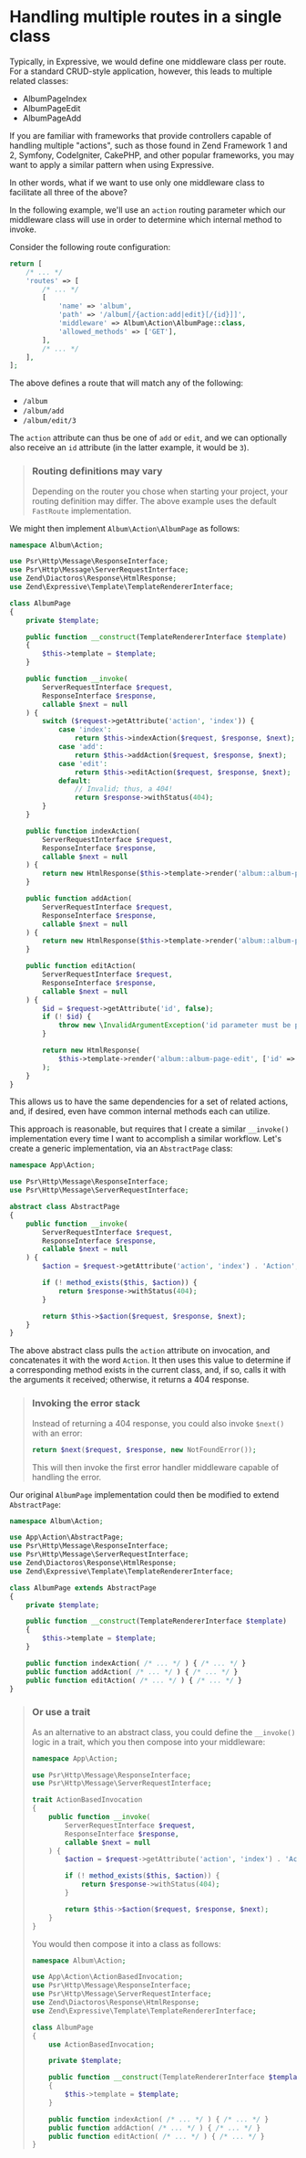 # Handling multiple routes in a single class

Typically, in Expressive, we would define one middleware class per route. For a
standard CRUD-style application, however, this leads to multiple related
classes:

- AlbumPageIndex
- AlbumPageEdit
- AlbumPageAdd

If you are familiar with frameworks that provide controllers capable of handling
multiple "actions", such as those found in Zend Framework 1 and 2, Symfony,
CodeIgniter, CakePHP, and other popular frameworks, you may want to apply a
similar pattern when using Expressive.

In other words, what if we want to use only one middleware class to facilitate
all three of the above?

In the following example, we'll use an `action` routing parameter which our
middleware class will use in order to determine which internal method to invoke.

Consider the following route configuration:

```php
return [
    /* ... */
    'routes' => [
        /* ... */
        [
            'name' => 'album',
            'path' => '/album[/{action:add|edit}[/{id}]]',
            'middleware' => Album\Action\AlbumPage::class,
            'allowed_methods' => ['GET'],
        ],
        /* ... */
    ],
];
```
The above defines a route that will match any of the following:

- `/album`
- `/album/add`
- `/album/edit/3`

The `action` attribute can thus be one of `add` or `edit`, and we can optionally
also receive an `id` attribute (in the latter example, it would be `3`).

> ### Routing definitions may vary
>
> Depending on the router you chose when starting your project, your routing
> definition may differ. The above example uses the default `FastRoute`
> implementation.

We might then implement `Album\Action\AlbumPage` as follows:

```php
namespace Album\Action;

use Psr\Http\Message\ResponseInterface;
use Psr\Http\Message\ServerRequestInterface;
use Zend\Diactoros\Response\HtmlResponse;
use Zend\Expressive\Template\TemplateRendererInterface;

class AlbumPage
{
    private $template;

    public function __construct(TemplateRendererInterface $template)
    {
        $this->template = $template;
    }

    public function __invoke(
        ServerRequestInterface $request,
        ResponseInterface $response,
        callable $next = null
    ) {
        switch ($request->getAttribute('action', 'index')) {
            case 'index':
                return $this->indexAction($request, $response, $next);
            case 'add':
                return $this->addAction($request, $response, $next);
            case 'edit':
                return $this->editAction($request, $response, $next);
            default:
                // Invalid; thus, a 404!
                return $response->withStatus(404);
        }
    }

    public function indexAction(
        ServerRequestInterface $request,
        ResponseInterface $response,
        callable $next = null
    ) {
        return new HtmlResponse($this->template->render('album::album-page'));
    }

    public function addAction(
        ServerRequestInterface $request,
        ResponseInterface $response,
        callable $next = null
    ) {
        return new HtmlResponse($this->template->render('album::album-page-add'));
    }

    public function editAction(
        ServerRequestInterface $request,
        ResponseInterface $response,
        callable $next = null
    ) {
        $id = $request->getAttribute('id', false);
        if (! $id) {
            throw new \InvalidArgumentException('id parameter must be provided');
        }

        return new HtmlResponse(
            $this->template->render('album::album-page-edit', ['id' => $id])
        );
    }
}
```

This allows us to have the same dependencies for a set of related actions, and,
if desired, even have common internal methods each can utilize.

This approach is reasonable, but requires that I create a similar `__invoke()`
implementation every time I want to accomplish a similar workflow. Let's create
a generic implementation, via an `AbstractPage` class:

```php
namespace App\Action;

use Psr\Http\Message\ResponseInterface;
use Psr\Http\Message\ServerRequestInterface;

abstract class AbstractPage
{
    public function __invoke(
        ServerRequestInterface $request,
        ResponseInterface $response,
        callable $next = null
    ) {
        $action = $request->getAttribute('action', 'index') . 'Action';

        if (! method_exists($this, $action)) {
            return $response->withStatus(404);
        }

        return $this->$action($request, $response, $next);
    }
}
```

The above abstract class pulls the `action` attribute on invocation, and
concatenates it with the word `Action`. It then uses this value to determine if
a corresponding method exists in the current class, and, if so, calls it with
the arguments it received; otherwise, it returns a 404 response.

> ### Invoking the error stack
>
> Instead of returning a 404 response, you could also invoke `$next()` with an
> error:
>
> ```php
> return $next($request, $response, new NotFoundError());
> ```
>
> This will then invoke the first error handler middleware capable of handling
> the error.

Our original `AlbumPage` implementation could then be modified to extend
`AbstractPage`:

```php
namespace Album\Action;

use App\Action\AbstractPage;
use Psr\Http\Message\ResponseInterface;
use Psr\Http\Message\ServerRequestInterface;
use Zend\Diactoros\Response\HtmlResponse;
use Zend\Expressive\Template\TemplateRendererInterface;

class AlbumPage extends AbstractPage
{
    private $template;

    public function __construct(TemplateRendererInterface $template)
    {
        $this->template = $template;
    }

    public function indexAction( /* ... */ ) { /* ... */ }
    public function addAction( /* ... */ ) { /* ... */ }
    public function editAction( /* ... */ ) { /* ... */ }
}
```

> ### Or use a trait
>
> As an alternative to an abstract class, you could define the `__invoke()`
> logic in a trait, which you then compose into your middleware:
>
> ```php
> namespace App\Action;
>
> use Psr\Http\Message\ResponseInterface;
> use Psr\Http\Message\ServerRequestInterface;
>
> trait ActionBasedInvocation
> {
>     public function __invoke(
>         ServerRequestInterface $request,
>         ResponseInterface $response,
>         callable $next = null
>     ) {
>         $action = $request->getAttribute('action', 'index') . 'Action';
>
>         if (! method_exists($this, $action)) {
>             return $response->withStatus(404);
>         }
>
>         return $this->$action($request, $response, $next);
>     }
> }
> ```
>
> You would then compose it into a class as follows:
>
> ```php
> namespace Album\Action;
>
> use App\Action\ActionBasedInvocation;
> use Psr\Http\Message\ResponseInterface;
> use Psr\Http\Message\ServerRequestInterface;
> use Zend\Diactoros\Response\HtmlResponse;
> use Zend\Expressive\Template\TemplateRendererInterface;
>
> class AlbumPage
> {
>     use ActionBasedInvocation;
>
>     private $template;
>
>     public function __construct(TemplateRendererInterface $template)
>     {
>         $this->template = $template;
>     }
>
>     public function indexAction( /* ... */ ) { /* ... */ }
>     public function addAction( /* ... */ ) { /* ... */ }
>     public function editAction( /* ... */ ) { /* ... */ }
> }
> ```
